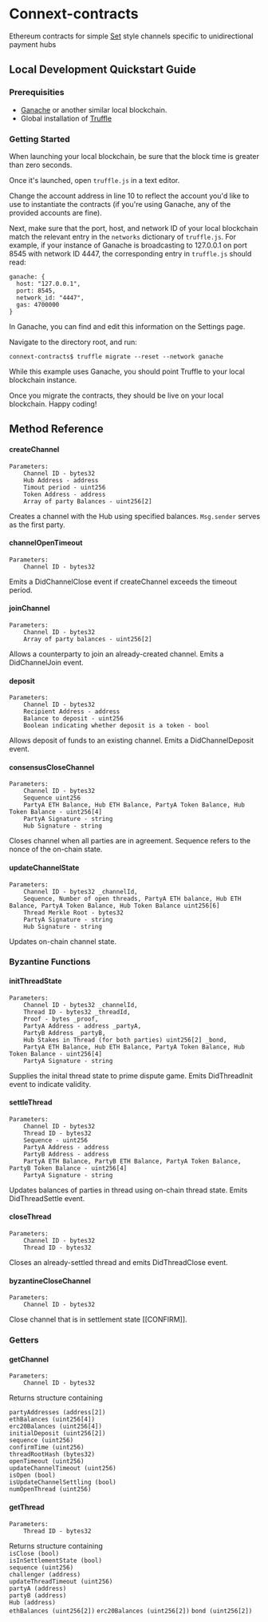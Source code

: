 # Connext-contracts
Ethereum contracts for simple [Set](https://docs.google.com/document/d/1aQdLnBNAWYIqDoYLjBPcyh3Pjo0rcQMZtjcrOzIYVek/edit) style channels specific to unidirectional payment hubs

## Local Development Quickstart Guide

### Prerequisities
-  [Ganache](https://truffleframework.com/ganache) or another similar local blockchain.
- Global installation of [Truffle](https://truffleframework.com/docs/truffle/getting-started/installation) 

### Getting Started
 
When launching your local blockchain, be sure that the block time is greater than zero seconds. 

Once it's launched, open ```truffle.js``` in a text editor. 

Change the account address in line 10 to reflect the account you'd like to use to instantiate the contracts (if you're using Ganache, any of the provided accounts are fine).

Next, make sure that the port, host, and network ID of your local blockchain match the relevant entry in the `networks` dictionary of `truffle.js`. For example, if your instance of Ganache is broadcasting to 127.0.0.1 on port 8545 with network ID 4447, the corresponding entry in `truffle.js` should read:

    ganache: {
      host: "127.0.0.1",
      port: 8545,
      network_id: "4447",
      gas: 4700000
    }
In Ganache, you can find and edit this information on the Settings page.

Navigate to the directory root, and run:

    connext-contracts$ truffle migrate --reset --network ganache
While this example uses Ganache, you should point Truffle to your local blockchain instance.

Once you migrate the contracts, they should be live on your local blockchain. Happy coding!


## Method Reference

#### createChannel
    Parameters:
        Channel ID - bytes32
        Hub Address - address
        Timout period - uint256
        Token Address - address
        Array of party Balances - uint256[2]
Creates a channel with the Hub using specified balances. `Msg.sender` serves as the first party.

#### channelOpenTimeout
    Parameters:
        Channel ID - bytes32
Emits a DidChannelClose event if createChannel exceeds the timeout period.

#### joinChannel
    Parameters:
        Channel ID - bytes32 
        Array of party balances - uint256[2] 
Allows a counterparty to join an already-created channel. Emits a DidChannelJoin event.

#### deposit
    Parameters:
        Channel ID - bytes32  
        Recipient Address - address 
        Balance to deposit - uint256 
        Boolean indicating whether deposit is a token - bool
Allows deposit of funds to an existing channel. Emits a DidChannelDeposit event.

#### consensusCloseChannel
    Parameters:
        Channel ID - bytes32
        Sequence uint256  
        PartyA ETH Balance, Hub ETH Balance, PartyA Token Balance, Hub Token Balance - uint256[4]
        PartyA Signature - string
        Hub Signature - string 
Closes channel when all parties are in agreement. Sequence refers to the nonce of the on-chain state.

#### updateChannelState
    Parameters:
        Channel ID - bytes32 _channelId, 
        Sequence, Number of open threads, PartyA ETH balance, Hub ETH Balance, PartyA Token Balance, Hub Token Balance uint256[6] 
        Thread Merkle Root - bytes32 
        PartyA Signature - string
        Hub Signature - string 
Updates on-chain channel state.

### Byzantine Functions

#### initThreadState
    Parameters:
        Channel ID - bytes32 _channelId, 
        Thread ID - bytes32 _threadId, 
        Proof - bytes _proof, 
        PartyA Address - address _partyA, 
        PartyB Address _partyB, 
        Hub Stakes in Thread (for both parties) uint256[2] _bond,
        PartyA ETH Balance, Hub ETH Balance, PartyA Token Balance, Hub Token Balance - uint256[4] 
        PartyA Signature - string
Supplies the inital thread state to prime dispute game. Emits DidThreadInit event to indicate validity.

#### settleThread
    Parameters:
        Channel ID - bytes32  
        Thread ID - bytes32 
        Sequence - uint256
        PartyA Address - address 
        PartyB Address - address 
        PartyA ETH Balance, PartyB ETH Balance, PartyA Token Balance, PartyB Token Balance - uint256[4] 
        PartyA Signature - string
Updates balances of parties in thread using on-chain thread state. Emits DidThreadSettle event.

#### closeThread
    Parameters:
        Channel ID - bytes32
        Thread ID - bytes32
Closes an already-settled thread and emits DidThreadClose event.

#### byzantineCloseChannel
    Parameters:
        Channel ID - bytes32
Close channel that is in settlement state [[CONFIRM]].

### Getters

#### getChannel
    Parameters:
        Channel ID - bytes32
Returns structure containing 

`partyAddresses (address[2])`  
`ethBalances (uint256[4])`  
`erc20Balances (uint256[4])`  
`initialDeposit (uint256[2])`  
`sequence (uint256)`  
`confirmTime (uint256)`  
`threadRootHash (bytes32)`  
`openTimeout (uint256)`  
`updateChannelTimeout (uint256)`  
`isOpen (bool)`  
`isUpdateChannelSettling (bool)`  
`numOpenThread (uint256)`

#### getThread
    Parameters:
        Thread ID - bytes32
Returns structure containing  
`isClose (bool)`  
`isInSettlementState (bool)`  
`sequence (uint256)`  
`challenger (address)`  
`updateThreadTimeout (uint256)`  
`partyA (address)`  
`partyB (address)`   
`Hub (address)`  
`ethBalances (uint256[2])`
`erc20Balances (uint256[2])`
`bond (uint256[2])`